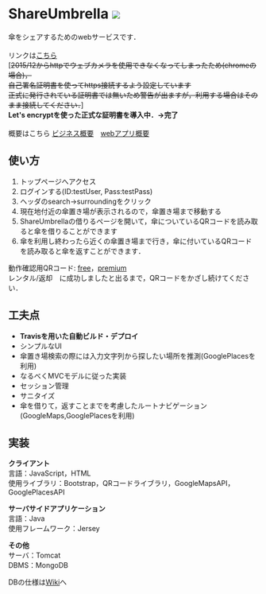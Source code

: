 # ShareUmbrella <img src="https://travis-ci.org/SoichiSumi/ShareUmbrella.svg?branch=master">
傘をシェアするためのwebサービスです．<br><br>
リンクは[こちら](http://shareumbrella-cspiral15.tk/)<br>
[<S>2015/12からhttpでウェブカメラを使用できなくなってしまったため(chromeの場合)，<br>自己署名証明書を使ってhttps接続するよう設定しています<br>
正式に発行されている証明書では無いため警告が出ますが，利用する場合はそのまま接続してください．</S>]<br>
<b>Let's encryptを使った正式な証明書を導入中．→完了</B><br><br>
概要はこちら [ビジネス概要](images/ShareUmbrellaPoster1.png)　[webアプリ概要](images/ShareUmbrellaPoster2.png)<br>
<!--https://server-1479597618.ap-northeast-1.elb.amazonaws.com/shareUmbrella/web/index.html-->
## 使い方
1. トップページへアクセス
2. ログインする(ID:testUser, Pass:testPass)
3. ヘッダのsearch->surroundingをクリック
4. 現在地付近の傘置き場が表示されるので，傘置き場まで移動する
5. ShareUmbrellaの借りるページを開いて，傘についているQRコードを読み取ると傘を借りることができます
6. 傘を利用し終わったら近くの傘置き場まで行き，傘に付いているQRコードを読み取ると傘を返すことができます．

動作確認用QRコード: [free](https://github.com/SoichiSumi/Ingredients/blob/master/qr50.gif)，[premium](https://github.com/SoichiSumi/Ingredients/blob/master/QR60Premium.gif)<br>
レンタル/返却　に成功しましたと出るまで，QRコードをかざし続けてください．<br>

## 工夫点
* <b>Travisを用いた自動ビルド・デプロイ</b>
* シンプルなUI
* 傘置き場検索の際には入力文字列から探したい場所を推測(GooglePlacesを利用)
* なるべくMVCモデルに従った実装
* セッション管理
* サニタイズ
* 傘を借りて，返すことまでを考慮したルートナビゲーション(GoogleMaps,GooglePlacesを利用)

## 実装
**クライアント**<br>
言語：JavaScript，HTML<br>
使用ライブラリ：Bootstrap，QRコードライブラリ，GoogleMapsAPI，GooglePlacesAPI<br>

**サーバサイドアプリケーション**<br>
言語：Java<br>
使用フレームワーク：Jersey<br>

**その他**<br>
サーバ：Tomcat<br>
DBMS：MongoDB<br>

DBの仕様は[Wiki](https://github.com/SoichiSumi/ShareUmbrella/wiki)へ
